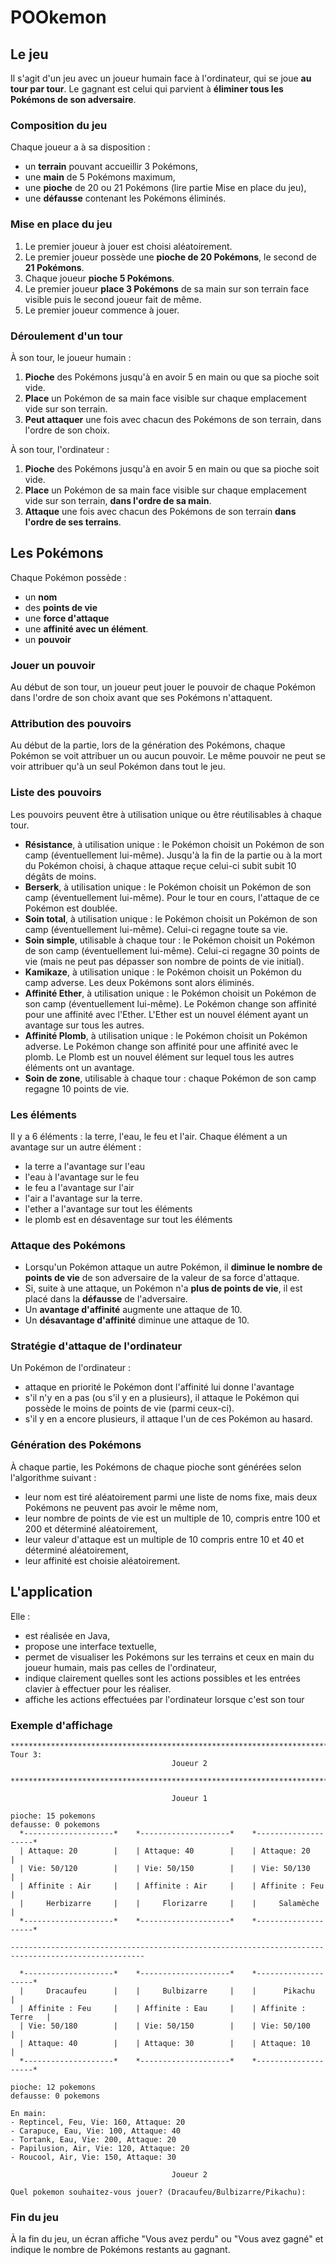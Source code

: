 # POOkemon 
## Le jeu

Il s'agit d'un jeu avec un joueur humain face à l'ordinateur, qui se joue **au tour par tour**. Le gagnant est celui qui parvient à **éliminer tous les Pokémons de son adversaire**.

### Composition du jeu

Chaque joueur a à sa disposition :

- un **terrain** pouvant accueillir 3 Pokémons,
- une **main** de 5 Pokémons maximum,
- une **pioche** de 20 ou 21 Pokémons (lire partie Mise en place du jeu),
- une **défausse** contenant les Pokémons éliminés.

### Mise en place du jeu

1. Le premier joueur à jouer est choisi aléatoirement.
1. Le premier joueur possède une **pioche de 20 Pokémons**, le second de **21 Pokémons**.
1. Chaque joueur **pioche 5 Pokémons**.
1. Le premier joueur **place 3 Pokémons** de sa main sur son terrain face visible puis le second joueur fait de même.
1. Le premier joueur commence à jouer.

### Déroulement d'un tour

À son tour, le joueur humain :

1. **Pioche** des Pokémons jusqu'à en avoir 5 en main ou que sa pioche soit vide.
1. **Place** un Pokémon de sa main face visible sur chaque emplacement vide sur son terrain.
1. **Peut attaquer** une fois avec chacun des Pokémons de son terrain, dans l'ordre de son choix.

À son tour, l'ordinateur :

1. **Pioche** des Pokémons jusqu'à en avoir 5 en main ou que sa pioche soit vide.
1. **Place** un Pokémon de sa main face visible sur chaque emplacement vide sur son terrain, **dans l'ordre de sa main**.
1. **Attaque** une fois avec chacun des Pokémons de son terrain **dans l'ordre de ses terrains**.

## Les Pokémons

Chaque Pokémon possède :

- un **nom**
- des **points de vie**
- une **force d'attaque**
- une **affinité avec un élément**.
- un **pouvoir**

### Jouer un pouvoir
Au début de son tour, un joueur peut jouer le pouvoir de chaque Pokémon dans l'ordre de son choix avant que ses Pokémons n'attaquent.

### Attribution des pouvoirs
Au début de la partie, lors de la génération des Pokémons, chaque Pokémon se voit attribuer un ou aucun pouvoir.
Le même pouvoir ne peut se voir attribuer qu'à un seul Pokémon dans tout le jeu.

### Liste des pouvoirs
Les pouvoirs peuvent être à utilisation unique ou être réutilisables à chaque tour.
- **Résistance**, à utilisation unique : le Pokémon choisit un Pokémon de son camp (éventuellement lui-même). Jusqu'à la fin de la partie ou à la mort du Pokémon choisi, à chaque attaque reçue celui-ci subit subit 10 dégâts de moins.
- **Berserk**, à utilisation unique : le Pokémon choisit un Pokémon de son camp (éventuellement lui-même). Pour le tour en cours, l'attaque de ce Pokémon est doublée.
- **Soin total**, à utilisation unique : le Pokémon choisit un Pokémon de son camp (éventuellement lui-même). Celui-ci regagne toute sa vie.
- **Soin simple**, utilisable à chaque tour : le Pokémon choisit un Pokémon de son camp (éventuellement lui-même). Celui-ci regagne 30 points de vie (mais ne peut pas dépasser son nombre de points de vie initial).
- **Kamikaze**, à utilisation unique : le Pokémon choisit un Pokémon du camp adverse. Les deux Pokémons sont alors éliminés.
- **Affinité Ether**, à utilisation unique : le Pokémon choisit un Pokémon de son camp (éventuellement lui-même). Le Pokémon change son affinité pour une affinité avec l'Ether. L'Ether est un nouvel élément ayant un avantage sur tous les autres.
- **Affinité Plomb**, à utilisation unique : le Pokémon choisit un Pokémon adverse. Le Pokémon change son affinité pour une affinité avec le plomb. Le Plomb est un nouvel élément sur lequel tous les autres éléments ont un avantage.
- **Soin de zone**, utilisable à chaque tour : chaque Pokémon de son camp regagne 10 points de vie.

### Les éléments

Il y a 6 éléments : la terre, l'eau, le feu et l'air. Chaque élément a un avantage sur un autre élément :

- la terre a l'avantage sur l'eau
- l'eau à l'avantage sur le feu
- le feu a l'avantage sur l'air
- l'air a l'avantage sur la terre.
- l'ether a l'avantage sur tout les éléments
- le plomb est en désaventage sur tout les éléments

### Attaque des Pokémons

- Lorsqu'un Pokémon attaque un autre Pokémon, il **diminue le nombre de points de vie** de son adversaire de la valeur de sa force d'attaque.
- Si, suite à une attaque, un Pokémon n'a **plus de points de vie**, il est placé dans la **défausse** de l'adversaire.
- Un **avantage d'affinité** augmente une attaque de 10.
- Un **désavantage d'affinité** diminue une attaque de 10.

### Stratégie d'attaque de l'ordinateur

Un Pokémon de l'ordinateur :

- attaque en priorité le Pokémon dont l'affinité lui donne l'avantage
- s'il n'y en a pas (ou s'il y en a plusieurs), il attaque le Pokémon qui possède le moins de points de vie (parmi ceux-ci).
- s'il y en a encore plusieurs, il attaque l'un de ces Pokémon au hasard.

### Génération des Pokémons

À chaque partie, les Pokémons de chaque pioche sont générées selon l'algorithme suivant :

- leur nom est tiré aléatoirement parmi une liste de noms fixe, mais deux Pokémons ne peuvent pas avoir le même nom,
- leur nombre de points de vie est un multiple de 10, compris entre 100 et 200 et déterminé aléatoirement,
- leur valeur d'attaque est un multiple de 10 compris entre 10 et 40 et déterminé aléatoirement,
- leur affinité est choisie aléatoirement.

## L'application

Elle :

- est réalisée en Java,
- propose une interface textuelle,
- permet de visualiser les Pokémons sur les terrains et ceux en main du joueur humain, mais pas celles de l'ordinateur,
- indique clairement quelles sont les actions possibles et les entrées clavier à effectuer pour les réaliser.
- affiche les actions effectuées par l'ordinateur lorsque c'est son tour

### Exemple d'affichage

```console
********************************************************************************
Tour 3:
                                    Joueur 2

********************************************************************************

                                    Joueur 1

pioche: 15 pokemons
defausse: 0 pokemons
  *--------------------*    *--------------------*    *--------------------*
  | Attaque: 20        |    | Attaque: 40        |    | Attaque: 20        |
  | Vie: 50/120        |    | Vie: 50/150        |    | Vie: 50/130        |
  | Affinite : Air     |    | Affinite : Air     |    | Affinite : Feu     |
  |     Herbizarre     |    |     Florizarre     |    |     Salamèche      |
  *--------------------*    *--------------------*    *--------------------*

----------------------------------------------------------------------------------------------------

  *--------------------*    *--------------------*    *--------------------*
  |     Dracaufeu      |    |     Bulbizarre     |    |      Pikachu       |
  | Affinite : Feu     |    | Affinite : Eau     |    | Affinite : Terre   |
  | Vie: 50/180        |    | Vie: 50/150        |    | Vie: 50/100        |
  | Attaque: 40        |    | Attaque: 30        |    | Attaque: 10        |
  *--------------------*    *--------------------*    *--------------------*

pioche: 12 pokemons
defausse: 0 pokemons

En main:
- Reptincel, Feu, Vie: 160, Attaque: 20
- Carapuce, Eau, Vie: 100, Attaque: 40
- Tortank, Eau, Vie: 200, Attaque: 20
- Papilusion, Air, Vie: 120, Attaque: 20
- Roucool, Air, Vie: 150, Attaque: 30

                                    Joueur 2

Quel pokemon souhaitez-vous jouer? (Dracaufeu/Bulbizarre/Pikachu):
```


### Fin du jeu

À la fin du jeu, un écran affiche "Vous avez perdu" ou "Vous avez gagné" et indique le nombre de Pokémons restants au gagnant.

